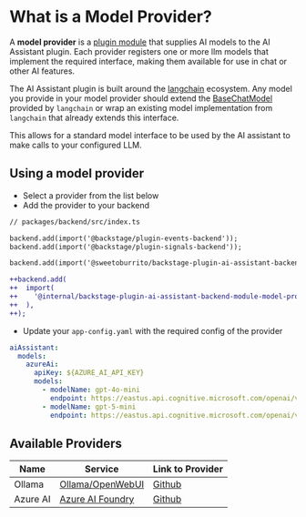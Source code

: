 # What is a Model Provider?

A **model provider** is a [plugin module](https://backstage.io/docs/backend-system/architecture/modules/) that supplies AI models to the AI Assistant plugin. Each provider registers one or more llm models that implement the required interface, making them available for use in chat or other AI features.

The AI Assistant plugin is built around the [langchain](https://js.langchain.com/docs/introduction/) ecosystem. Any model you provide in your model provider should extend the [BaseChatModel](https://js.langchain.com/docs/concepts/chat_models/#interface) provided by `langchain` or wrap an existing model implementation from `langchain` that already extends this interface.

This allows for a standard model interface to be used by the AI assistant to make calls to your configured LLM.

## Using a model provider

- Select a provider from the list below
- Add the provider to your backend

```diff
// packages/backend/src/index.ts

backend.add(import('@backstage/plugin-events-backend'));
backend.add(import('@backstage/plugin-signals-backend'));

backend.add(import('@sweetoburrito/backstage-plugin-ai-assistant-backend'));

++backend.add(
++  import(
++    '@internal/backstage-plugin-ai-assistant-backend-module-model-provider-azure'
++  ),
++);

```

- Update your `app-config.yaml` with the required config of the provider

```yaml
aiAssistant:
  models:
    azureAi:
      apiKey: ${AZURE_AI_API_KEY}
      models:
        - modelName: gpt-4o-mini
          endpoint: https://eastus.api.cognitive.microsoft.com/openai/v1/
        - modelName: gpt-5-mini
          endpoint: https://eastus.api.cognitive.microsoft.com/openai/v1/
```

## Available Providers

| Name     | Service                                                                                          | Link to Provider                                                                                                                               |
| -------- | ------------------------------------------------------------------------------------------------ | ---------------------------------------------------------------------------------------------------------------------------------------------- |
| Ollama   | [Ollama/OpenWebUI](https://docs.openwebui.com/getting-started/quick-start/starting-with-ollama/) | [Github](https://github.com/SweetOBurritO/backstage-plugin-ai-assistant/tree/main/plugins/ai-assistant-backend-module-model-provider-ollama)   |
| Azure AI | [Azure AI Foundry](https://ai.azure.com/)                                                        | [Github](https://github.com/SweetOBurritO/backstage-plugin-ai-assistant/tree/main/plugins/ai-assistant-backend-module-model-provider-azure-ai) |
